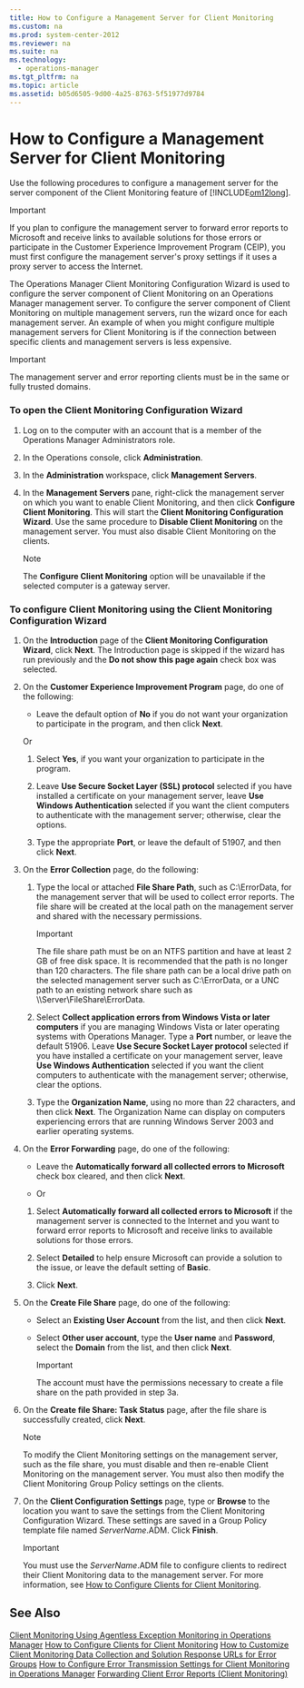 ```yaml
---
title: How to Configure a Management Server for Client Monitoring
ms.custom: na
ms.prod: system-center-2012
ms.reviewer: na
ms.suite: na
ms.technology: 
  - operations-manager
ms.tgt_pltfrm: na
ms.topic: article
ms.assetid: b05d6505-9d00-4a25-8763-5f51977d9784
---
```

# How to Configure a Management Server for Client Monitoring
Use the following procedures to configure a management server for the server component of the Client Monitoring feature of [!INCLUDE[om12long](./Token/om12long_md.md)].

> [!IMPORTANT]
> If you plan to configure the management server to forward error reports to Microsoft and receive links to available solutions for those errors or participate in the Customer Experience Improvement Program \(CEIP\), you must first configure the management server's proxy settings if it uses a proxy server to access the Internet.

The Operations Manager Client Monitoring Configuration Wizard is used to configure the server component of Client Monitoring on an Operations Manager management server. To configure the server component of Client Monitoring on multiple management servers, run the wizard once for each management server. An example of when you might configure multiple management servers for Client Monitoring is if the connection between specific clients and management servers is less expensive.

> [!IMPORTANT]
> The management server and error reporting clients must be in the same or fully trusted domains.

### To open the Client Monitoring Configuration Wizard

1.  Log on to the computer with an account that is a member of the Operations Manager Administrators role.

2.  In the Operations console, click **Administration**.

3.  In the **Administration** workspace, click **Management Servers**.

4.  In the **Management Servers** pane, right\-click the management server on which you want to enable Client Monitoring, and then click **Configure Client Monitoring**. This will start the **Client Monitoring Configuration Wizard**. Use the same procedure to **Disable Client Monitoring** on the management server. You must also disable Client Monitoring on the clients.

    > [!NOTE]
    > The **Configure Client Monitoring** option will be unavailable if the selected computer is a gateway server.

### To configure Client Monitoring using the Client Monitoring Configuration Wizard

1.  On the **Introduction** page of the **Client Monitoring Configuration Wizard**, click **Next**. The Introduction page is skipped if the wizard has run previously and the **Do not show this page again** check box was selected.

2.  On the **Customer Experience Improvement Program** page, do one of the following:

    -   Leave the default option of **No** if you do not want your organization to participate in the program, and then click **Next**.

    Or

    1.  Select **Yes**, if you want your organization to participate in the program.

    2.  Leave **Use Secure Socket Layer \(SSL\) protocol** selected if you have installed a certificate on your management server, leave **Use Windows Authentication** selected if you want the client computers to authenticate with the management server; otherwise, clear the options.

    3.  Type the appropriate **Port**, or leave the default of 51907, and then click **Next**.

3.  On the **Error Collection** page, do the following:

    1.  Type the local or attached **File Share Path**, such as C:\\ErrorData, for the management server that will be used to collect error reports. The file share will be created at the local path on the management server and shared with the necessary permissions.

        > [!IMPORTANT]
        > The file share path must be on an NTFS partition and have at least 2 GB of free disk space. It is recommended that the path is no longer than 120 characters. The file share path can be a local drive path on the selected management server such as C:\\ErrorData, or a UNC path to an existing network share such as \\\\Server\\FileShare\\ErrorData.

    2.  Select **Collect application errors from Windows Vista or later computers** if you are managing Windows Vista or later operating systems with Operations Manager. Type a **Port** number, or leave the default 51906. Leave **Use Secure Socket Layer protocol** selected if you have installed a certificate on your management server, leave **Use Windows Authentication** selected if you want the client computers to authenticate with the management server; otherwise, clear the options.

    3.  Type the **Organization Name**, using no more than 22 characters, and then click **Next**. The Organization Name can display on computers experiencing errors that are running Windows Server 2003 and earlier operating systems.

4.  On the **Error Forwarding** page, do one of the following:

    -   Leave the **Automatically forward all collected errors to Microsoft** check box cleared, and then click **Next**.

    -   Or

    1.  Select **Automatically forward all collected errors to Microsoft** if the management server is connected to the Internet and you want to forward error reports to Microsoft and receive links to available solutions for those errors.

    2.  Select **Detailed** to help ensure Microsoft can provide a solution to the issue, or leave the default setting of **Basic**.

    3.  Click **Next**.

5.  On the **Create File Share** page, do one of the following:

    -   Select an **Existing User Account** from the list, and then click **Next**.

    -   Select **Other user account**, type the **User name** and **Password**, select the **Domain** from the list, and then click **Next**.

        > [!IMPORTANT]
        > The account must have the permissions necessary to create a file share on the path provided in step 3a.

6.  On the **Create file Share: Task Status** page, after the file share is successfully created, click **Next**.

    > [!NOTE]
    > To modify the Client Monitoring settings on the management server, such as the file share, you must disable and then re\-enable Client Monitoring on the management server. You must also then modify the Client Monitoring Group Policy settings on the clients.

7.  On the **Client Configuration Settings** page, type or **Browse** to the location you want to save the settings from the Client Monitoring Configuration Wizard. These settings are saved in a Group Policy template file named *ServerName*.ADM. Click **Finish**.

    > [!IMPORTANT]
    > You must use the *ServerName*.ADM file to configure clients to redirect their Client Monitoring data to the management server. For more information, see [How to Configure Clients for Client Monitoring](./How-to-Configure-Clients-for-Client-Monitoring.md).

## See Also
[Client Monitoring Using Agentless Exception Monitoring in Operations Manager](./Client-Monitoring-Using-Agentless-Exception-Monitoring-in-Operations-Manager.md)
[How to Configure Clients for Client Monitoring](./How-to-Configure-Clients-for-Client-Monitoring.md)
[How to Customize Client Monitoring Data Collection and Solution Response URLs for Error Groups](./How-to-Customize-Client-Monitoring-Data-Collection-and-Solution-Response-URLs-for-Error-Groups.md)
[How to Configure Error Transmission Settings for Client Monitoring in Operations Manager](./How-to-Configure-Error-Transmission-Settings-for-Client-Monitoring-in-Operations-Manager.md)
[Forwarding Client Error Reports &#40;Client Monitoring&#41;](./Forwarding-Client-Error-Reports--Client-Monitoring-.md)


